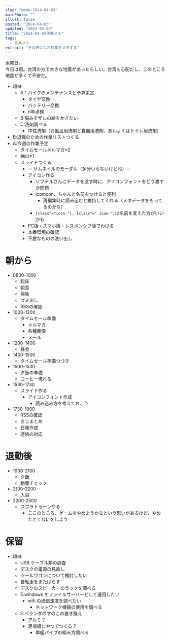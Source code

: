 ```yaml
---
slug: "memo-2024-04-03"
mainPhoto: ""
illust: false
posted: "2024-04-03"
updated: "2024-04-03"
title: "2024-04-03作業メモ"
tags:
  - 作業メモ
extract: "その日にした作業をメモする"
---
```


水曜日。  
今日は雨。台湾の方で大きな地震があったらしい。台湾も心配だし、このところ地震が多くて不安だ。

- 趣味
  - A：バイクのメンテナンスと予算策定
    - タイヤ交換
    - バッテリー交換
    - n年点検
  - B:脳みそザルの絵をかきたい
  - C:洗剤調べる
    - 中性洗剤（お風呂用洗剤と食器用洗剤、あわよくばトイレ用洗剤）
- B:退職のための作業リストつくる
- A:今週の作業予定
  - タイムセールメルマガ*2
  - 抽出*1
  - スライドつくる
    - -- サムネイルのモーダル（多分いらないけどね）--
    - アイコン作る
      - ソフテルさんにデータを渡す時に、アイコンフォントをどう渡すか問題
      - icomoon、ちゃんと名前をつけると便利
        - 再編集時に読み込むと維持してくれる（メタデータをもってるのかな）
      - `[class^="icon-"], [class*=" icon-"]`は名前を変えた方がいいかも
    - PC版・スマホ版・レスポンシブ版でわける
    - 本番環境の確認
    - 不要なものの洗い出し

# 朝から

- 0830-1000
  - 起床
  - 朝食
  - 掃除
  - ゴミ出し
  - RSSの確認
- 1000-1200
  - タイムセール準備
    - メルマガ
    - 各種画像
    - メール
- 1200-1400
  - 昼食
- 1400-1500
  - タイムセール準備つづき
- 1500-1530
  - 夕飯の準備
  - コーヒー淹れる
- 1530-1730
  - スライド作る
    - アイコンフォント作成
      - 読み込み方を考えておこう
- 1730-1900
  - RSSの確認
  - きじまとめ
  - 日報作成
  - 連絡の対応

# 退勤後

- 1900-2100
  - 夕飯
  - 動画チェック
- 2100-2200
  - 入浴
- 2200-2500
  - スプラトゥーンやる
    - ここのところ、ゲームをやめようかなという思いがあるけど、やめたとてなにをしよう

# 保留

- 趣味
  - USB ケーブル類の調査
  - デスクの電源の見直し
  - ツールワゴンについて検討したい
  - 自転車をまたばらす
  - デスクのスピーカーのラックを調べる
  - E:windows をファイルサーバーとして運用したい
    - wifi の通信速度を調べたい
      - ネットワーク機器の使用を調べる
  - E:ベランダのすのこの置き換え
    - アルミ？
    - 足場組むやつでつくる？
      - 単艦パイプの組み方調べる
